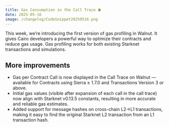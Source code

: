 ```yaml
---
title: Gas Consumption in the Call Trace ⛽️
date: 2025-05-16
image: /changelog/CodeSnippet20250516.png
---
```


This week, we’re introducing the first version of gas profiling in Walnut. It gives Cairo developers a powerful way to optimize their contracts and reduce gas usage. Gas profiling works for both existing Starknet transactions and simulations.

## More improvements

- Gas per Contract Call is now displayed in the Call Trace on Walnut — available for Contracts using Sierra ≥ 1.7.0 and Transactions Version 3 or above.
- Initial gas values (visible after expansion of each call in the call trace) now align with Starknet v0.13.5 constants, resulting in more accurate and reliable gas estimates.
- Added support for message hashes on cross-chain L2->L1 transactions, making it easy to find the original Starknet L2 transaction from an L1 transaction hash.